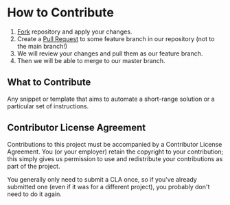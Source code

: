 # How to Contribute

1. [Fork](https://docs.github.com/en/github/getting-started-with-github/fork-a-repo) repository and apply your changes.
2. Create a [Pull Request](https://docs.github.com/en/github/collaborating-with-issues-and-pull-requests/creating-a-pull-request) to some feature branch in our repository (not to the main branch!)
3. We will review your changes and pull them as our feature branch.
4. Then we will be able to merge to our master branch.

## What to Contribute

Any snippet or template that aims to automate a short-range solution or a particular set of instructions.

## Contributor License Agreement

Contributions to this project must be accompanied by a Contributor License
Agreement. You (or your employer) retain the copyright to your contribution;
this simply gives us permission to use and redistribute your contributions as
part of the project.

You generally only need to submit a CLA once, so if you've already submitted one
(even if it was for a different project), you probably don't need to do it
again.
